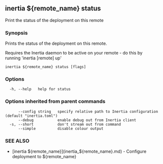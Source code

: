 ## inertia ${remote_name} status

Print the status of the deployment on this remote

### Synopsis

Prints the status of the deployment on this remote.

Requires the Inertia daemon to be active on your remote - do this by running 'inertia [remote] up'

```
inertia ${remote_name} status [flags]
```

### Options

```
  -h, --help   help for status
```

### Options inherited from parent commands

```
      --config string   specify relative path to Inertia configuration (default "inertia.toml")
      --debug           enable debug out from Inertia client
  -s, --short           don't stream out from command
      --simple          disable colour output
```

### SEE ALSO

* [inertia ${remote_name}](inertia_${remote_name}.md)	 - Configure deployment to ${remote_name}

